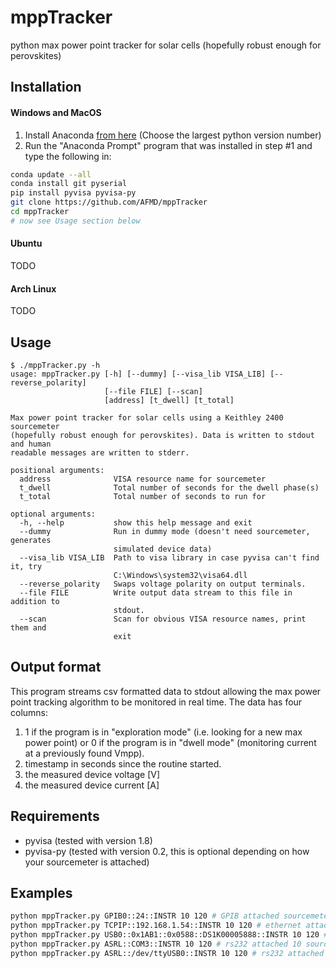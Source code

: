 # mppTracker
python max power point tracker for solar cells (hopefully robust enough for perovskites)  

## Installation
#### Windows and MacOS
1. Install Anaconda [from here](https://www.continuum.io/downloads) (Choose the largest python version number)
1. Run the "Anaconda Prompt" program that was installed in step #1 and type the following in:

  ```bash
conda update --all
conda install git pyserial
pip install pyvisa pyvisa-py
git clone https://github.com/AFMD/mppTracker
cd mppTracker
# now see Usage section below
```  

#### Ubuntu
  TODO  

#### Arch Linux
  TODO  

## Usage
```
$ ./mppTracker.py -h
usage: mppTracker.py [-h] [--dummy] [--visa_lib VISA_LIB] [--reverse_polarity]
                     [--file FILE] [--scan]
                     [address] [t_dwell] [t_total]

Max power point tracker for solar cells using a Keithley 2400 sourcemeter
(hopefully robust enough for perovskites). Data is written to stdout and human
readable messages are written to stderr.

positional arguments:
  address              VISA resource name for sourcemeter
  t_dwell              Total number of seconds for the dwell phase(s)
  t_total              Total number of seconds to run for

optional arguments:
  -h, --help           show this help message and exit
  --dummy              Run in dummy mode (doesn't need sourcemeter, generates
                       simulated device data)
  --visa_lib VISA_LIB  Path to visa library in case pyvisa can't find it, try
                       C:\Windows\system32\visa64.dll
  --reverse_polarity   Swaps voltage polarity on output terminals.
  --file FILE          Write output data stream to this file in addition to
                       stdout.
  --scan               Scan for obvious VISA resource names, print them and
                       exit
```

## Output format
This program streams csv formatted data to stdout allowing the max power point tracking algorithm to be monitored in real time. The data has four columns:

1. 1 if the program is in "exploration mode" (i.e. looking for a new max power point) or 0 if the program is in "dwell mode" (monitoring current at a previously found Vmpp).
1. timestamp in seconds since the routine started.  
1. the measured device voltage [V]
1. the measured device current [A]

## Requirements
* pyvisa (tested with version 1.8)
* pyvisa-py (tested with version 0.2, this is optional depending on how your sourcemeter is attached)

## Examples
```bash
python mppTracker.py GPIB0::24::INSTR 10 120 # GPIB attached sourcemeter
python mppTracker.py TCPIP::192.168.1.54::INSTR 10 120 # ethernet attached sourcemeter
python mppTracker.py USB0::0x1AB1::0x0588::DS1K00005888::INSTR 10 120 # USB attached sourcemeter
python mppTracker.py ASRL::COM3::INSTR 10 120 # rs232 attached 10 sourcemeter
python mppTracker.py ASRL::/dev/ttyUSB0::INSTR 10 120 # rs232 attached sourcemeter
```
